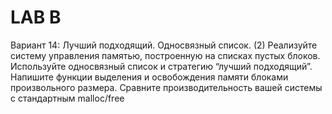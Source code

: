 # LAB B

Вариант 14: Лучший подходящий. Односвязный список. (2)
Реализуйте систему управления памятью, построенную на списках пустых блоков. Используйте
односвязный список и стратегию “лучший подходящий”.
Напишите функции выделения и освобождения памяти блоками произвольного размера.
Сравните производительность вашей системы с стандартным malloc/free